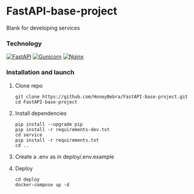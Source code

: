 # FastAPI-base-project

Blank for developing services

### Technology

[![FastAPI][FastAPI-badge]][FastAPI-url]
[![Gunicorn][Gunicorn-badge]][Gunicorn-url]
[![Nginx][Nginx-badge]][Nginx-url]

### Installation and launch

1. Clone repo

    ```shell
    git clone https://github.com/HoneyBebra/FastAPI-base-project.git
    cd FastAPI-base-project
    ```

2. Install dependencies

   ```shell
   pip install --upgrade pip
   pip install -r requirements-dev.txt
   cd service
   pip install -r requirements.txt
   cd ..
   ```

3. Create a .env as in deploy/.env.example
4. Deploy

   ```shell
   cd deploy
   docker-compose up -d
   ```

<!-- MARKDOWN LINKS & BADGES -->

[FastAPI-url]: https://fastapi.tiangolo.com/
[FastAPI-badge]: https://img.shields.io/badge/FastAPI-005571?style=for-the-badge&logo=fastapi

[Gunicorn-url]: https://gunicorn.org
[Gunicorn-badge]: https://img.shields.io/badge/gunicorn-%298729.svg?style=for-the-badge&logo=gunicorn&logoColor=white

[Nginx-url]: https://nginx.org
[Nginx-badge]: https://img.shields.io/badge/nginx-%23009639.svg?style=for-the-badge&logo=nginx&logoColor=white~~
